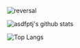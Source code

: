 ![reversal](https://capsule-render.vercel.app/api?type=rect&text=A$DFPTJ&width=10&fontAlign=30&fontSize=30&desc=Hi%20there👋&descAlign=50&descAlignY=50&theme=radical)

![asdfptj's github stats](https://github-readme-stats.vercel.app/api?username=asdfptj&show_icons=true)

![Top Langs](https://github-readme-stats.vercel.app/api/top-langs/?username=asdfptj)

<!--
**asdfptj/asdfptj** is a ✨ _special_ ✨ repository because its `README.md` (this file) appears on your GitHub profile.

Here are some ideas to get you started:

- 🔭 I’m currently working on ...
- 🌱 I’m currently learning ...
- 👯 I’m looking to collaborate on ...
- 🤔 I’m looking for help with ...
- 💬 Ask me about ...
- 📫 How to reach me: ...
- 😄 Pronouns: ...
- ⚡ Fun fact: ...
-->
